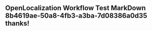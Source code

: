 <properties
ms.topic="hero-topic"
ms.test1="hero-topic"
ms.test2="test"/>


## OpenLocalization Workflow Test MarkDown 8b4619ae-50a8-4fb3-a3ba-7d08386a0d35 thanks!



<!--HONumber=Sep16_HO1-->


